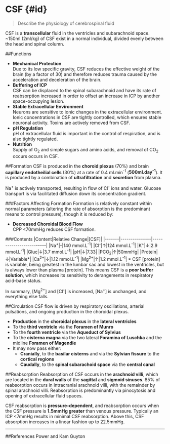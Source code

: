 # CSF {#id}
> Describe the physiology of cerebrospinal fluid

CSF is a **transcellular** fluid in the ventricles and subarachnoid space. ~150ml (2ml/kg) of CSF exist in a normal individual, divided evenly between the head and spinal column.

##Functions
* **Mechanical Protection**  
  Due to its low specific gravity, CSF reduces the effective weight of the brain (by a factor of 30) and therefore reduces trauma caused by the acceleration and deceleration of the brain.
* **Buffering of ICP**  
CSF can be displaced to the spinal subarachnoid and have its rate of reabsorption increased in order to offset an increase in ICP by another space-occupying lesion.
* **Stable Extracellular Environment**  
  Neurons are sensitive to ionic changes in the extracellular environment. Ionic concentrations in CSF are tightly controlled, which ensures stable neuronal activity. Toxins are actively removed from CSF.
* **pH Regulation**  
  pH of extracellular fluid is important in the control of respiration, and is also tightly regulated.
* **Nutrition**  
  Supply of O<sub>2</sub> and simple sugars and amino acids, and removal of CO<sub>2</sub> occurs occurs in CSF.

##Formation
CSF is produced in the **choroid plexus** (70%) and brain **capillary endotheilial cells** (30%) at a rate of 0.4 ml.min<sup>-1</sup> (**500ml.day<sup>-1</sup>**). It is produced by a combination of  **ultrafiltration** and **secretion** from plasma.

Na<sup>+</sup> is actively transported, resulting in flow of Cl<sup>-</sup> ions and water. Glucose transport is via facilitated diffusion down its concentration gradient.

###Factors Affecting Formation
Formation is relatively constant within normal parameters (altering the rate of absorption is the predominant means to control pressure), though it is reduced by:
* **Decreased Choroidal Blood Flow**  
  CPP <70mmHg reduces CSF formation.

###Contents
|Content|Relative Change|[CSF]|
|-------|---------------|-------------------------|
|Na<sup>+</sup>|-|140 mmol.L<sup>-1</sup>|
|Cl<sup>-</sup>|↑|124 mmol.L<sup>-1</sup>|
|K<sup>+</sup>|↓|2.9 mmol.L<sup>-1</sup>|
|Gluc|↓|3.7 mmol.L<sup>-1</sup>|
|pH|↓|7.33|
|PCO<sub>2</sub>|↑|50mmHg|
|Protein|↓|Variable*|
|Ca<sup>2+</sup>|↓|1.12 mmol.L<sup>-1</sup>|
|Mg<sup>2+</sup>|↑|1.2 mmol.L<sup>-1</sup>|
\* CSF [protein] is variable, being greatest in the lumbar sac and lowest in the ventricles, but is always lower than plasma [protein]. This means CSF is a **poor buffer solution**, which increases its sensitivity to derangements in respiratory acid-base status.

In summary, [Mg<sup>2+</sup>] and [Cl<sup>-</sup>] is increased, [Na<sup>+</sup>] is unchanged, and everything else falls.

##Circulation
CSF flow is driven by respiratory oscillations, arterial pulsations, and ongoing production in the choroidal plexus.
* **Production** in the **choroidal plexus** in the **lateral ventricles**
* To the **third ventricle** via the **Foramen of Munro**
* To the **fourth ventricle** via the **Aqueduct of Sylvius**
* To the **cisterna magna** via the two lateral **Foramina of Luschka** and the midline **Foramen of Magendie**
* It may now pass either:
    * **Cranially**, to the **basilar cisterns** and via the **Sylvian fissure** to the **cortical regions**
    * **Caudally**, to the **spinal subarachoid space** via the **central canal**

##Reabsorption
Reabsorption of CSF occurs in the **arachnoid villi**, which are located in the **dural walls** of the **sagittal** and **sigmoid sinuses**. 85% of reabsorption occurs in intracranial arachnoid villi, with the remainder by spinal arachnoid villi. Reabsorption is predominantly via pinocytosis and opening of extracellular fluid spaces.

CSF reabsorption is **pressure-dependent**, and reabsorption occurs when the CSF pressure is **1.5mmHg greater** than venous pressure. Typically an ICP <7mmHg results in minimal CSF reabsorption. Above this, CSF absorption increases in a linear fashion up to 22.5mmHg.

---
##References
Power and Kam
Guyton